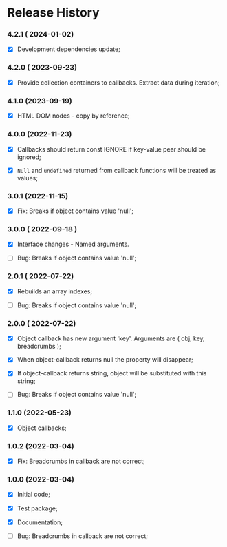 # Release History


### 4.2.1 ( 2024-01-02)
- [x] Development dependencies update;


### 4.2.0 ( 2023-09-23)
- [x] Provide collection containers to callbacks. Extract data during iteration;



### 4.1.0 (2023-09-19)
 - [x] HTML DOM nodes - copy by reference; 



### 4.0.0 (2022-11-23)
- [x] Callbacks should return const IGNORE if key-value pear should be ignored;
- [x] `Null` and `undefined` returned from callback functions will be treated as values;



### 3.0.1 (2022-11-15)
- [x] Fix: Breaks if object contains value 'null';



### 3.0.0 ( 2022-09-18 )
- [x] Interface changes - Named arguments.
- [ ] Bug: Breaks if object contains value 'null';



### 2.0.1 ( 2022-07-22)
- [x] Rebuilds an array indexes;
- [ ] Bug: Breaks if object contains value 'null';



### 2.0.0 ( 2022-07-22)
- [x] Object callback has new argument 'key'. Arguments are ( obj, key, breadcrumbs );
- [x] When object-callback returns null the property will disappear;
- [x] If object-callback returns string, object will be substituted with this string;
- [ ] Bug: Breaks if object contains value 'null';



### 1.1.0 (2022-05-23)
- [x] Object callbacks;



### 1.0.2 (2022-03-04)
- [x] Fix: Breadcrumbs in callback are not correct;

### 1.0.0 (2022-03-04)
 - [x] Initial code;
 - [x] Test package;
 - [x] Documentation;
 - [ ] Bug: Breadcrumbs in callback are not correct;


